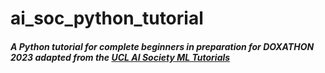 # ai_soc_python_tutorial
##### A Python tutorial for complete beginners in preparation for DOXATHON 2023 adapted from the [UCL AI Society ML Tutorials](https://github.com/UCLAIS/ml-tutorials-season-3/blob/main/week-2/1%20-%20Introduction%20to%20Python.ipynb)
